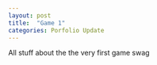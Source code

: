 ```yaml
---
layout: post
title:  "Game 1"
categories: Porfolio Update
---
```

All stuff about the the very first game swag



